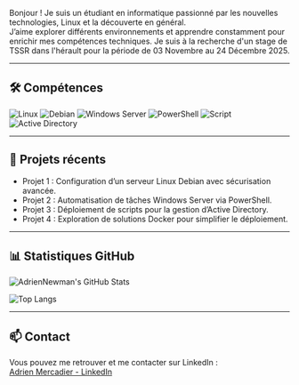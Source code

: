 Bonjour ! 
Je suis un étudiant en informatique passionné par les nouvelles technologies, Linux et la découverte en général.  
J’aime explorer différents environnements et apprendre constamment pour enrichir mes compétences techniques.
Je suis à la recherche d'un stage de TSSR dans l'hérault pour la période de 03 Novembre au 24 Décembre 2025.

---

## 🛠️ Compétences

![Linux](https://img.shields.io/badge/Linux-FCC624?style=for-the-badge&logo=linux&logoColor=black)
![Debian](https://img.shields.io/badge/Debian-A81D33?style=for-the-badge&logo=debian&logoColor=white)
![Windows Server](https://img.shields.io/badge/Windows_Server-0078D6?style=for-the-badge&logo=windowsserver&logoColor=white)
![PowerShell](https://img.shields.io/badge/PowerShell-5391FE?style=for-the-badge&logo=powershell&logoColor=white)
![Script](https://img.shields.io/badge/Script-F7DF1E?style=for-the-badge&logo=script&logoColor=black)
![Active Directory](https://img.shields.io/badge/Active_Directory-0078D6?style=for-the-badge&logo=microsoftactive-directory&logoColor=white)

---

## 🚀 Projets récents

- Projet 1 : Configuration d’un serveur Linux Debian avec sécurisation avancée.
- Projet 2 : Automatisation de tâches Windows Server via PowerShell.
- Projet 3 : Déploiement de scripts pour la gestion d’Active Directory.
- Projet 4 : Exploration de solutions Docker pour simplifier le déploiement.

---

## 📊 Statistiques GitHub

![AdrienNewman's GitHub Stats](https://github-readme-stats.vercel.app/api?username=AdrienNewman&show_icons=true&count_private=true&theme=radical)

![Top Langs](https://github-readme-stats.vercel.app/api/top-langs/?username=AdrienNewman&layout=compact&theme=radical)

---

## 📫 Contact

Vous pouvez me retrouver et me contacter sur LinkedIn :  
[Adrien Mercadier - LinkedIn](https://www.linkedin.com/in/adrien-mercadier-978484100/)
